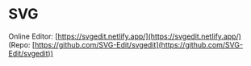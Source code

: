 # SVG

Online Editor: [https://svgedit.netlify.app/](https://svgedit.netlify.app/) (Repo: [https://github.com/SVG-Edit/svgedit](https://github.com/SVG-Edit/svgedit))
